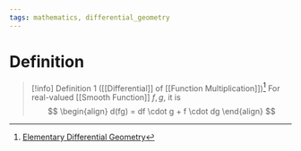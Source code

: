 ```yaml
---
tags: mathematics, differential_geometry
---
```


# Definition

> [!info] Definition 1 ([[Differential]] of [[Function Multiplication]])[^1]
> For real-valued [[Smooth Function]] $f, g$, it is
> $$
> \begin{align}
> d(fg) = df \cdot g + f \cdot dg
> \end{align}
> $$

[^1]: [Elementary Differential Geometry](zotero://open-pdf/library/items/F6CCEWIU?page=41)